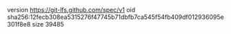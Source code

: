 version https://git-lfs.github.com/spec/v1
oid sha256:12fecb308ea5315276f47745b71dbfb7ca545f54fb409df012936095e301f8e8
size 39485
